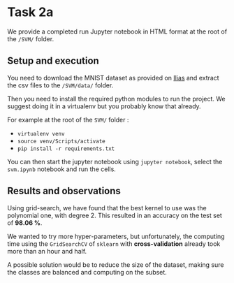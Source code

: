 # Task 2a

We provide a completed run Jupyter notebook in HTML format at the root of the `/SVM/` folder.
## Setup and execution

You need to download the MNIST dataset as provided on [Ilias](https://ilias.unibe.ch/goto_ilias3_unibe_fold_1760165.html) and extract the csv files to the `/SVM/data/` folder.

Then you need to install the required python modules to run the project. We suggest doing it in a virtualenv but you probably know that already.

For example at the root of the `SVM/` folder : 
- `virtualenv venv`
- `source venv/Scripts/activate`
- `pip install -r requirements.txt`

You can then start the jupyter notebook using `jupyter notebook`, select the `svm.ipynb` notebook and run the cells.


## Results and observations

Using grid-search, we have found that the best kernel to use was the polynomial one, with degree 2. This resulted in an accuracy on the test set of **98.06 %**.

We wanted to try more hyper-parameters, but unfortunately, the computing time using the `GridSearchCV` of `sklearn` with **cross-validation** already took more than an hour and half. 

A possible solution would be to reduce the size of the dataset, making sure the classes are balanced and computing on the subset.